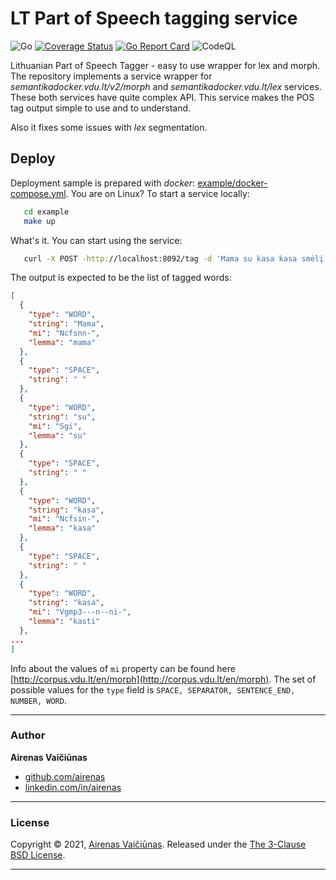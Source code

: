# LT Part of Speech tagging service

![Go](https://github.com/airenas/lt-pos-tagger/workflows/Go/badge.svg) [![Coverage Status](https://coveralls.io/repos/github/airenas/lt-pos-tagger/badge.svg?branch=main)](https://coveralls.io/github/airenas/lt-pos-tagger?branch=main) [![Go Report Card](https://goreportcard.com/badge/github.com/airenas/lt-pos-tagger)](https://goreportcard.com/report/github.com/airenas/lt-pos-tagger) ![CodeQL](https://github.com/airenas/lt-pos-tagger/workflows/CodeQL/badge.svg)


Lithuanian Part of Speech Tagger - easy to use wrapper for lex and morph. The repository implements a service wrapper for *semantikadocker.vdu.lt/v2/morph* and *semantikadocker.vdu.lt/lex* services. These both services have quite complex API. This service makes the POS tag output simple to use and to understand. 

Also it fixes some issues with *lex* segmentation.

## Deploy

Deployment sample is prepared with *docker*: [example/docker-compose.yml](example/docker-compose.yml). You are on Linux? To start a service locally: 

```bash
   cd example 
   make up
```

What's it. You can start using the service:
```bash
   curl -X POST -http://localhost:8092/tag -d 'Mama su kasa kasa smėlį.'
```

The output is expected to be the list of tagged words:

```json
[
  {
    "type": "WORD",
    "string": "Mama",
    "mi": "Ncfsnn-",
    "lemma": "mama"
  },
  {
    "type": "SPACE",
    "string": " "
  },
  {
    "type": "WORD",
    "string": "su",
    "mi": "Sgi",
    "lemma": "su"
  },
  {
    "type": "SPACE",
    "string": " "
  },
  {
    "type": "WORD",
    "string": "kasa",
    "mi": "Ncfsin-",
    "lemma": "kasa"
  },
  {
    "type": "SPACE",
    "string": " "
  },
  {
    "type": "WORD",
    "string": "kasa",
    "mi": "Vgmp3---n--ni-",
    "lemma": "kasti"
  },
...
]
```

Info about the values of `mi` property can be found here [http://corpus.vdu.lt/en/morph](http://corpus.vdu.lt/en/morph). The set of possible values for the `type` field is `SPACE, SEPARATOR, SENTENCE_END, NUMBER, WORD`.

---
### Author

**Airenas Vaičiūnas**
 
* [github.com/airenas](https://github.com/airenas/)
* [linkedin.com/in/airenas](https://www.linkedin.com/in/airenas/)


---
### License

Copyright © 2021, [Airenas Vaičiūnas](https://github.com/airenas).
Released under the [The 3-Clause BSD License](LICENSE).

---

